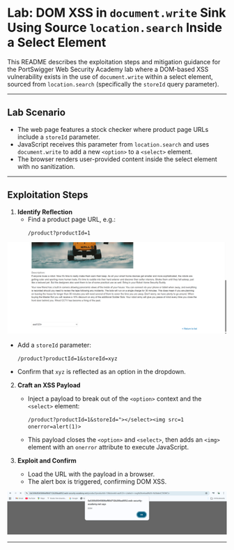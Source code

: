 
# Lab: DOM XSS in `document.write` Sink Using Source `location.search` Inside a Select Element

This README describes the exploitation steps and mitigation guidance for the PortSwigger Web Security Academy lab where a DOM-based XSS vulnerability exists in the use of `document.write` within a select element, sourced from `location.search` (specifically the `storeId` query parameter).

---

## Lab Scenario

- The web page features a stock checker where product page URLs include a `storeId` parameter.
- JavaScript receives this parameter from `location.search` and uses `document.write` to add a new `<option>` to a `<select>` element.
- The browser renders user-provided content inside the select element with no sanitization.

---

## Exploitation Steps

1. **Identify Reflection**
   - Find a product page URL, e.g.:
     ```
     /product?productId=1
     ```
![image](https://github.com/galvin10/Portswigger-labs/blob/f0566372d1d38cfbdcbdff928f342cf1fec9a87e/DOM-XSS/DOM%20XSS%20in%20%60document.write%60%20Sink%20Using%20Source%20%60location.search%60%20Inside%20a%20Select%20Element/screenshot/Screenshot%202025-10-04%20110033.png)
   - Add a `storeId` parameter:
     ```
     /product?productId=1&storeId=xyz
     ```
   - Confirm that `xyz` is reflected as an option in the dropdown.

2. **Craft an XSS Payload**
   - Inject a payload to break out of the `<option>` context and the `<select>` element:
     ```
     /product?productId=1&storeId="></select><img src=1 onerror=alert(1)>
     ```
   - This payload closes the `<option>` and `<select>`, then adds an `<img>` element with an `onerror` attribute to execute JavaScript.

3. **Exploit and Confirm**
   - Load the URL with the payload in a browser.
   - The alert box is triggered, confirming DOM XSS.
  
![image](https://github.com/galvin10/Portswigger-labs/blob/f0566372d1d38cfbdcbdff928f342cf1fec9a87e/DOM-XSS/DOM%20XSS%20in%20%60document.write%60%20Sink%20Using%20Source%20%60location.search%60%20Inside%20a%20Select%20Element/screenshot/Screenshot%202025-10-04%20110014.png)

---


